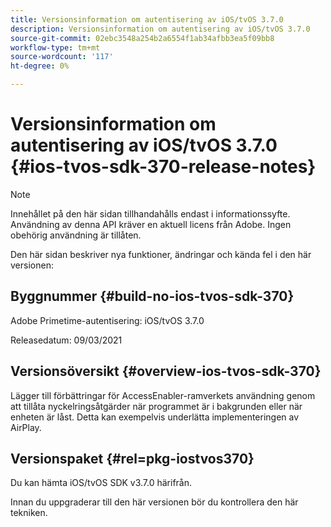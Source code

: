 ```yaml
---
title: Versionsinformation om autentisering av iOS/tvOS 3.7.0
description: Versionsinformation om autentisering av iOS/tvOS 3.7.0
source-git-commit: 02ebc3548a254b2a6554f1ab34afbb3ea5f09bb8
workflow-type: tm+mt
source-wordcount: '117'
ht-degree: 0%

---
```


# Versionsinformation om autentisering av iOS/tvOS 3.7.0 {#ios-tvos-sdk-370-release-notes}

>[!NOTE]
>
>Innehållet på den här sidan tillhandahålls endast i informationssyfte. Användning av denna API kräver en aktuell licens från Adobe. Ingen obehörig användning är tillåten.

Den här sidan beskriver nya funktioner, ändringar och kända fel i den här versionen:

## Byggnummer {#build-no-ios-tvos-sdk-370}

Adobe Primetime-autentisering: iOS/tvOS 3.7.0

Releasedatum: 09/03/2021



## Versionsöversikt {#overview-ios-tvos-sdk-370}

Lägger till förbättringar för AccessEnabler-ramverkets användning genom att tillåta nyckelringsåtgärder när programmet är i bakgrunden eller när enheten är låst. Detta kan exempelvis underlätta implementeringen av AirPlay.

## Versionspaket {#rel=pkg-iostvos370}

Du kan hämta iOS/tvOS SDK v3.7.0 härifrån.

Innan du uppgraderar till den här versionen bör du kontrollera den här tekniken.
